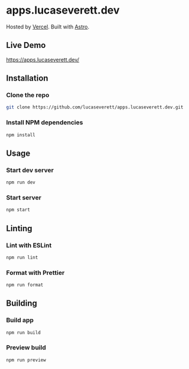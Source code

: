 # apps.lucaseverett.dev

Hosted by [Vercel](https://vercel.com/). Built with [Astro](https://astro.build/).

## Live Demo

https://apps.lucaseverett.dev/

## Installation

### Clone the repo

```sh
git clone https://github.com/lucaseverett/apps.lucaseverett.dev.git
```

### Install NPM dependencies

```sh
npm install
```

## Usage

### Start dev server

```sh
npm run dev
```

### Start server

```sh
npm start
```

## Linting

### Lint with ESLint

```sh
npm run lint
```

### Format with Prettier

```sh
npm run format
```

## Building

### Build app

```sh
npm run build
```

### Preview build

```sh
npm run preview
```
